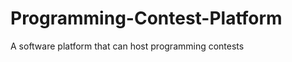 Programming-Contest-Platform
============================

A software platform that can host programming contests
